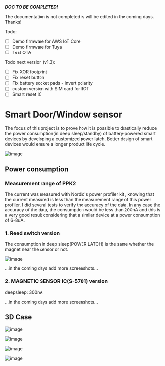 ***DOC TO BE COMPLETED!***

The documentation is not completed is will be edited in the coming days. Thanks!

Todo:
- [ ] Demo firmware for AWS IoT Core
- [ ] Demo firmware for Tuya
- [ ] Test OTA

Todo next version (v1.3):
- [ ] Fix XOR footprint
- [ ] Fix reset button
- [ ] Fix battery socket pads - invert polarity
- [ ] custom version with SIM card for IIOT
- [ ] Smart reset IC

# Smart Door/Window sensor
The focus of this project is to prove how it is possible to drastically reduce the power consumption(in deep sleep/standby) of battery-powered smart devices by developing a customized power latch. Better design of smart devices would ensure a longer product life cycle.

![image](https://github.com/salvatoreraccardi/Smart-DoorWindow-sensor/blob/main/docs/pcb.JPG)

## Power consumption

### Measurement range of PPK2
The current was measured with Nordic's power profiler kit , knowing that the current measured is less than the measurement range of this power profiler. I did several tests to verify the accuracy of the data. In any case the accuracy of the data, the consumption would be less than 200nA and this is a very good result considering that a similar device at a power consumption of 6-8uA.

### 1. Reed switch version
The consumption in deep sleep(POWER LATCH) is the same whether the magnet near the sensor or not.

![image](https://github.com/salvatoreraccardi/Smart-DoorWindow-sensor/blob/main/Simulations%20%26%20Tests/deepsleep.png)

...in the coming days add more screenshots...

### 2. MAGNETIC SENSOR IC(S-5701) version
deepsleep: 300nA

...in the coming days add more screenshots...

## 3D Case

![image](https://github.com/salvatoreraccardi/Smart-DoorWindow-sensor/blob/main/3D/TOP.JPG)

![image](https://github.com/salvatoreraccardi/Smart-DoorWindow-sensor/blob/main/3D/Inside.JPG)

![image](https://github.com/salvatoreraccardi/Smart-DoorWindow-sensor/blob/main/3D/BatterySocket.JPG)

![image](https://github.com/salvatoreraccardi/Smart-DoorWindow-sensor/blob/main/3D/Magnet.JPG)
